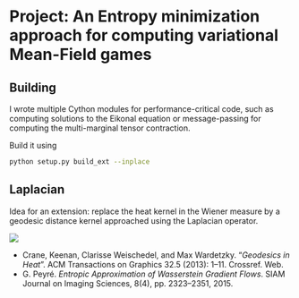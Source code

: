 # Project: An Entropy minimization approach for computing variational Mean-Field games


## Building


I wrote multiple Cython modules for performance-critical code, such as computing solutions to the Eikonal equation or message-passing for computing the multi-marginal tensor contraction.

Build it using
```bash
python setup.py build_ext --inplace
```

## Laplacian

Idea for an extension: replace the heat kernel in the Wiener measure by a geodesic distance kernel approached using the Laplacian operator.

![](images/laplacian_example.png)

* Crane, Keenan, Clarisse Weischedel, and Max Wardetzky. “_Geodesics in Heat_”. ACM Transactions on Graphics 32.5 (2013): 1–11. Crossref. Web.
* G. Peyré. _Entropic Approximation of Wasserstein Gradient Flows_. SIAM Journal on Imaging Sciences, 8(4), pp. 2323–2351, 2015. 
